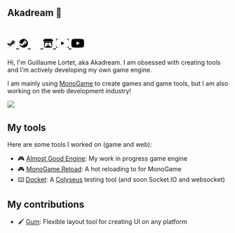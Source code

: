 ## Akadream 👋

<h1>
<!-- Steam Link -->
<a target="_blank" href="https://steamcommunity.com/id/akadream/#gh-dark-mode-only">
    <img src="https://raw.githubusercontent.com/AristurtleDev/AristurtleDev/main/.images/on-dark/steam.png?gh-dark-mode-only" height="20" alt="Akadream on Steam">
</a>
<a target="_blank" href="https://steamcommunity.com/id/akadream/#gh-light-mode-only">
    <img src="https://raw.githubusercontent.com/AristurtleDev/AristurtleDev/main/.images/on-light/steam.png?gh-light-mode-only" height="20" alt="Akadream on Steam">    
</a>

<!-- itch.io Link -->
<a target="_blank" href="https://almost-good-studio.itch.io#gh-dark-mode-only">
    <img src="https://raw.githubusercontent.com/AristurtleDev/AristurtleDev/main/.images/on-dark/itchio.png?gh-dark-mode-only" height="20" alt="Almost Good Studio on Itch.io">
    
</a>
<a target="_blank" href="https://almost-good-studio.itch.io#gh-light-mode-only">
    <img src="https://raw.githubusercontent.com/AristurtleDev/AristurtleDev/main/.images/on-light/itchio.png?gh-light-mode-only" height="20" alt="Almost Good Studio on Itch.io">
</a>

<!-- YouTube Link -->
<a target="_blank" href="https://www.youtube.com/@Akaadream#gh-dark-mode-only">
    <img src="https://raw.githubusercontent.com/AristurtleDev/AristurtleDev/main/.images/on-dark/youtube.png?gh-dark-mode-only" height="20" alt="Akadream on YouTube">
</a>
<a target="_blank" href="https://www.youtube.com/@Akaadream#gh-light-mode-only">
    <img src="https://raw.githubusercontent.com/AristurtleDev/AristurtleDev/main/.images/on-light/youtube.png?gh-light-mode-only" height="20" alt="Akadream on YouTube">
</a>
</h1>

Hi, I'm Guillaume Lortet, aka Akadream.
I am obsessed with creating tools and I'm actively developing my own game engine.

I am mainly using [MonoGame](https://monogame.net) to create games and game tools, but I am also working on the web development industry!

<img src="https://github-readme-stats.vercel.app/api?username=akaadream&show_icons=true&theme=dracula" height=200>

## My tools

Here are some tools I worked on (game and web):

- 🎮 [Almost Good Engine](https://github.com/akaadream/AlmostGoodEngine): My work in progress game engine
- 🎮 [MonoGame.Reload](https://github.com/akaadream/MonoGame.Reload): A hot reloading to for MonoGame
- ⌨️ [Docket](https://docket.akadream.fr/): A [Colyseus](https://colyseus.io/) testing tool (and soon Socket.IO and websocket) 

## My contributions

- 🖌️ [Gum](https://github.com/vchelaru/Gum/tree/master): Flexible layout tool for creating UI on any platform